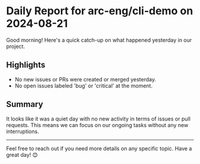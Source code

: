 # Daily Report for arc-eng/cli-demo on 2024-08-21

Good morning! Here's a quick catch-up on what happened yesterday in our project.

## Highlights
- No new issues or PRs were created or merged yesterday.
- No open issues labeled 'bug' or 'critical' at the moment.

## Summary
It looks like it was a quiet day with no new activity in terms of issues or pull requests. This means we can focus on our ongoing tasks without any new interruptions.

---

Feel free to reach out if you need more details on any specific topic. Have a great day! 😊